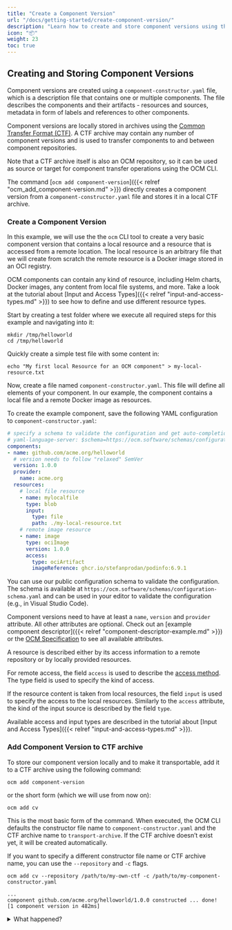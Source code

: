```yaml
---
title: "Create a Component Version"
url: "/docs/getting-started/create-component-version/"
description: "Learn how to create and store component versions using the OCM CLI."
icon: "📦"
weight: 23
toc: true
---
```


## Creating and Storing Component Versions

Component versions are created using a `component-constructor.yaml` file, which is a description file that contains one or multiple components. The file describes the components and their artifacts - resources and sources, metadata in form of labels and references to other components.

Component versions are locally stored in archives using the [Common Transfer Format (CTF)](https://github.com/open-component-model/ocm-spec/blob/main/doc/04-extensions/03-storage-backends/ctf.md). A CTF archive may contain any number of component versions and is used to transfer components to and between component repositories.

Note that a CTF archive itself is also an OCM repository, so it can be used as source or target for component transfer operations using the OCM CLI.

The command [`ocm add component-version`]({{< relref "ocm_add_component-version.md" >}}) directly creates a component version from a `component-constructor.yaml` file and stores it in a local CTF archive.

### Create a Component Version

In this example, we will use the the `ocm` CLI tool to create a very basic component version that contains a local resource and a resource that is accessed from a remote location. The local resource is an arbitrary file that we will create from scratch the remote resource is a Docker image stored in an OCI registry.

OCM components can contain any kind of resource, including Helm charts, Docker images, any content from local file systems, and more. Take a look at the tutorial about [Input and Access Types]({{< relref "input-and-access-types.md" >}}) to see how to define and use different resource types.

Start by creating a test folder where we execute all required steps for this example and navigating into it:

```shell
mkdir /tmp/helloworld
cd /tmp/helloworld
```

Quickly create a simple test file with some content in:

```shell
echo "My first local Resource for an OCM component" > my-local-resource.txt
```

Now, create a file named `component-constructor.yaml`. This file will define all elements of your component. In our example, the component contains a local file and a remote Docker image as resources.

To create the example component, save the following YAML configuration to `component-constructor.yaml`:

```yaml
# specify a schema to validate the configuration and get auto-completion in your editor
# yaml-language-server: $schema=https://ocm.software/schemas/configuration-schema.yaml
components:
- name: github.com/acme.org/helloworld
  # version needs to follow "relaxed" SemVer
  version: 1.0.0
  provider:
    name: acme.org
  resources:
    # local file resource
    - name: mylocalfile
      type: blob
      input:
        type: file
        path: ./my-local-resource.txt
    # remote image resource
    - name: image
      type: ociImage
      version: 1.0.0
      access:
        type: ociArtifact
        imageReference: ghcr.io/stefanprodan/podinfo:6.9.1
```

You can use our public configuration schema to validate the configuration. The schema is available at `https://ocm.software/schemas/configuration-schema.yaml` and can be used in your editor to validate the configuration (e.g., in Visual Studio Code).

Component versions need to have at least a `name`, `version` and `provider` attribute. All other attributes are optional. Check out an [example component descriptor]({{< relref "component-descriptor-example.md" >}}) or the [OCM Specification](https://github.com/open-component-model/ocm-spec/blob/main/README.md) to see all available attributes. 

A resource is described either by its access information to a remote repository or by locally provided resources.

For remote access, the field `access` is used to describe the
[access method](https://github.com/open-component-model/ocm-spec/blob/main/doc/04-extensions/02-access-types/README.md).
The type field is used to specify the kind of access.

If the resource content is taken from local resources, the field `input` is used to specify the access to the local resources. Similarly to the `access` attribute, the kind of the input source is described by the field `type`.

Available access and input types are described in the tutorial about [Input and Access Types]({{< relref "input-and-access-types.md" >}}).

### Add Component Version to CTF archive

To store our component version locally and to make it transportable, add it to a CTF archive using the following command:

```shell
ocm add component-version
```

or the short form (which we will use from now on):

```shell
ocm add cv
```

This is the most basic form of the command. When executed, the OCM CLI defaults the constructor file name to `component-constructor.yaml` and the CTF archive name to `transport-archive`. If the CTF archive doesn’t exist yet, it will be created automatically.

If you want to specify a different constructor file name or CTF archive name, you can use the `--repository` and `-c` flags.

```shell
ocm add cv --repository /path/to/my-own-ctf -c /path/to/my-component-constructor.yaml
```

```shell
...
component github.com/acme.org/helloworld/1.0.0 constructed ... done! [1 component version in 482ms]
```

<details><summary>What happened?</summary>

The command created a CTF archive and added the listed components with the described resources.

```shell
tree transport-archive

transport-archive
├── artifact-index.json
└── blobs
    ├── sha256.096322a7affa6a26a4549e347399f835b2350454946b4967ffdc570dbed78066
    ├── sha256.70a2577d7b649574cbbba99a2f2ebdf27904a4abf80c9729923ee67ea8d2d9d8
    ├── sha256.74db132670ec370396ec10160c4e761591d0e9e6c5960c72d2e26c0f9d6f6a76
    └── sha256.c8359dfaa6353b1b3166449f7ff3a8ef6f1d3a6c6f837cca9cd2ad7e8ef8546e

2 directories, 5 files
```

The transport archive's contents can be found in `artifact-index.json`. This file
contains the list of component version artifacts to be transported.

```shell
jq . transport-archive/artifact-index.json
```

```json
{
  "schemaVersion": 1,
  "artifacts": [
    {
      "repository": "component-descriptors/github.com/acme.org/helloworld",
      "tag": "1.0.0",
      "digest": "sha256:c8359dfaa6353b1b3166449f7ff3a8ef6f1d3a6c6f837cca9cd2ad7e8ef8546e",
      "mediaType": "application/vnd.oci.image.manifest.v1+json"
    }
  ]
}
```

The content of the transport archive is stored as OCI artifacts. Notice that the repository name of component version artifacts (found at `artifacts.respository`) are prefixed by `component-descriptors/`.

The component version is described as an OCI manifest, including OCM specific annotations.

```shell
jq . transport-archive/blobs/sha256.c8359dfaa6353b1b3166449f7ff3a8ef6f1d3a6c6f837cca9cd2ad7e8ef8546e
```

```json
{
  "schemaVersion": 2,
  "mediaType": "application/vnd.oci.image.manifest.v1+json",
  "artifactType": "application/vnd.ocm.software.component-descriptor.v2",
  "config": {
    "mediaType": "application/vnd.ocm.software/ocm.component.config.v1+json",
    "digest": "sha256:096322a7affa6a26a4549e347399f835b2350454946b4967ffdc570dbed78066",
    "size": 201
  },
  "layers": [
    {
      "mediaType": "application/vnd.ocm.software.component-descriptor.v2+yaml+tar",
      "digest": "sha256:74db132670ec370396ec10160c4e761591d0e9e6c5960c72d2e26c0f9d6f6a76",
      "size": 3072
    },
    {
      "mediaType": "text/plain; charset=utf-8",
      "digest": "sha256:70a2577d7b649574cbbba99a2f2ebdf27904a4abf80c9729923ee67ea8d2d9d8",
      "size": 45,
      "annotations": {
        "software.ocm.artifact": "[{\"identity\":{\"name\":\"mylocalfile\",\"version\":\"1.0.0\"},\"kind\":\"resource\"}]"
      }
    }
  ],
  "annotations": {
    "org.opencontainers.image.authors": "CTF Repository",
    "org.opencontainers.image.description": "\nThis is an OCM OCI Artifact Manifest that contains the component descriptor for the component github.com/acme.org/helloworld.\nIt is used to store the component descriptor in an OCI registry and can be referrenced by the official OCM Binding Library.\n",
    "org.opencontainers.image.documentation": "https://ocm.software",
    "org.opencontainers.image.source": "https://github.com/open-component-model/open-component-model",
    "org.opencontainers.image.title": "OCM Component Descriptor OCI Artifact Manifest for github.com/acme.org/helloworld in version 1.0.0",
    "org.opencontainers.image.url": "https://ocm.software",
    "org.opencontainers.image.version": "1.0.0",
    "software.ocm.componentversion": "component-descriptors/github.com/acme.org/helloworld:1.0.0",
    "software.ocm.creator": "CTF Repository"
  }
}
```

Notice that the output of the component version above contains the component descriptor as one of the `layers`. It can be identified by its media type, which is `application/vnd.ocm.software.component-descriptor.v2+yaml+tar`. Since it is saved in `tar` format, it can be displayed using the following command:

```shell
tar xvf transport-archive/blobs/sha256.74db132670ec370396ec10160c4e761591d0e9e6c5960c72d2e26c0f9d6f6a76 -O
```

```yaml
component-descriptor.yaml
component:
  componentReferences: null
  name: github.com/acme.org/helloworld
  provider: acme.org
  repositoryContexts: null
  resources:
  - access:
      localReference: sha256:70a2577d7b649574cbbba99a2f2ebdf27904a4abf80c9729923ee67ea8d2d9d8
      mediaType: text/plain; charset=utf-8
      type: localBlob/v1
    digest:
      hashAlgorithm: SHA-256
      normalisationAlgorithm: genericBlobDigest/v1
      value: 70a2577d7b649574cbbba99a2f2ebdf27904a4abf80c9729923ee67ea8d2d9d8
    name: mylocalfile
    relation: local
    type: blob
    version: 1.0.0
  - access:
      imageReference: ghcr.io/stefanprodan/podinfo:6.9.1@sha256:262578cde928d5c9eba3bce079976444f624c13ed0afb741d90d5423877496cb
      type: ociArtifact
    digest:
      hashAlgorithm: SHA-256
      normalisationAlgorithm: genericBlobDigest/v1
      value: 262578cde928d5c9eba3bce079976444f624c13ed0afb741d90d5423877496cb
    name: image
    relation: external
    type: ociImage
    version: 1.0.0
  sources: null
  version: 1.0.0
meta:
  schemaVersion: v2
```

The other elements listed as `layers` describe the blobs for the local resources stored along with the component version. The digests can be seen in the `localReference` attributes of the component descriptor.

</details>
